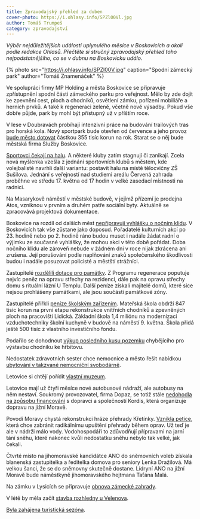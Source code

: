```yaml
---
title: Zpravodajský přehled za duben
cover-photo: https://i.ohlasy.info/SPZl00Vl.jpg
author: Tomáš Trumpeš
category: zpravodajství
---
```


*Výběr nejdůležitějších událostí uplynulého měsíce v Boskovicích a okolí podle redakce Ohlasů. Přečtěte si stručný zpravodajský přehled toho nejpodstatnějšího, co se v dubnu na Boskovicku událo.*

{% photo src="https://i.ohlasy.info/SPZl00V.jpg" caption="Spodní zámecký park" author="Tomáš Znamenáček" %}

Ve spolupráci firmy MP Holding a města Boskovice se připravuje zpřístupnění spodní části zámeckého parku pro veřejnost. Mělo by zde dojít ke zpevnění cest, ploch a chodníků, osvětlení zámku, pořízení mobiliáře a herních prvků. A také k regeneraci zeleně, včetně nové výsadby. Pokud vše dobře půjde, park by mohl být přístupný už v příštím roce.

V lese v Doubravách probíhají intenzivní práce na budování trailových tras pro horská kola. Nový sportpark bude otevřen od července a jeho provoz [bude město dotovat](http://www.ohlasy.info/clanky/2017/04/sportpark.html) částkou 355 tisíc korun na rok. Starat se o něj bude městská firma Služby Boskovice.

[Sportovci čekají na halu](http://www.ohlasy.info/clanky/2017/04/sportovni-kluby.html). A některé kluby zatím stagnují či zanikají. Zcela nová myšlenka vzešla z jednání sportovních klubů s městem, kde volejbalisté navrhli další variantu: postavit halu na místě tělocvičny ZŠ Sušilova. Jednání s veřejností nad studiemi areálu Červená zahrada proběhne ve středu 17. května od 17 hodin v velké zasedací místnosti na radnici.

Na Masarykově náměstí v městské budově, v jejímž přízemí je prodejna Atos, vzniknou v prvním a druhém patře sociální byty. Aktuálně se zpracovává projektová dokumentace.

Boskovice na rozdíl od dalších měst [nepřipravují vyhlášku o nočním klidu](http://www.ohlasy.info/clanky/2017/04/nocni-klid.html). V Boskovicích tak vše zůstane jako doposud. Pořadatelé kulturních akcí po 23. hodině nebo po 2. hodině ráno budou muset i nadále žádat radní o výjimku ze současné vyhlášky, že mohou akci v této době pořádat. Doba nočního klidu ale zároveň nebude v žádném dni v roce nijak zkrácena ani zrušena. Její porušování podle naplňování znaků společenského škodlivosti budou i nadále posuzovat policisté a městští strážníci.

Zastupitelé [rozdělili dotace pro památky](http://www.ohlasy.info/clanky/2017/04/zastupitelstvo.html). Z Programu regenerace poputuje nejvíc peněz na opravu střechy na rezidenci, dále pak na opravu střechy domu s rituální lázní U Templu. Další peníze získali majitelé domů, které sice nejsou prohlášeny památkami, ale jsou součástí památkové zóny.

Zastupitelé přiřkli [peníze školským zařízením](http://www.ohlasy.info/clanky/2017/04/zastupitelstvo.html). Mateřská škola obdrží 847 tisíc korun na první etapu rekonstrukce vnitřních chodníků a zpevněných ploch na pracovišti Lidická. Základní škola 1,4 miliónu na modernizaci vzduchotechniky školní kuchyně v budově na náměstí 9. května. Škola přidá ještě 500 tisíc z vlastního investičního fondu.

Podařilo se dohodnout [výkup posledního kusu pozemku](http://www.ohlasy.info/clanky/2017/04/zastupitelstvo.html) chybějícího pro výstavbu chodníku ke hřbitovu.

Nedostatek zdravotních sester chce nemocnice a město řešit nabídkou [ubytování v takzvané nemocniční svobodárně](http://www.ohlasy.info/clanky/2017/04/sestricky.html).

Letovice si chtějí pořídit [vlastní muzeum](http://blanensky.denik.cz/zpravy_region/letovicti-chteji-otevrit-muzeum-v-byvale-skole-20170420.html).

Letovice mají už čtyři měsíce nové autobusové nádraží, ale autobusy na něm nestaví. Soukromý provozovatel, firma Dopaz, se totiž stále [nedohodla na způsobu financování](http://www.rozhlas.cz/brno/zpravodajstvi/_zprava/1719495) s dopravci a společností Kordis, která organizuje dopravu na jižní Moravě.

Povodí Moravy chystá rekonstrukci hráze přehrady Křetínky. [Vznikla petice](http://blanensky.denik.cz/zpravy_region/z-kretinky-bude-leta-zumpa-tvrdi-mistni-sepsali-petici-20170404.html), která chce zabránit radikálnímu upuštění přehrady během oprav. Už teď je ale v nádrži málo vody. Vodohospodáři to zdůvodňují přípravami na jarní tání sněhu, které nakonec kvůli nedostatku sněhu nebylo tak velké, jak čekali.

Čtvrté místo na jihomoravské kandidátce ANO do sněmovních voleb získala blanenská zastupitelka a ředitelka domova pro seniory Lenka Dražilová. Má velkou šanci, že se do sněmovny skutečně dostane. Lídryní ANO na jižní Moravě bude náměstkyně jihomoravského hejtmana Taťána Malá.

Na zámku v Lysicích se připravuje [obnova zámecké zahrady](http://blanensky.denik.cz/zpravy_region/zamecka-zahrada-v-lysicich-prokoukne-obnova-vyjde-na-110-milionu-20170422.html).

V létě by měla začít [stavba rozhledny u Velenova](http://blanensky.denik.cz/zpravy_region/stavba-nejvyssi-rozhledny-v-ceske-republice-zacne-v-lete-u-velenova-20170418.html).

[Byla zahájena turistická sezóna](http://boskovice.cz/turisticka-sezona-zahajena/d-30505/p1=1019).

